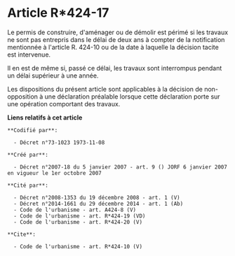 # Article R*424-17

Le permis de construire, d'aménager ou de démolir est périmé si les travaux ne sont pas entrepris dans le délai de deux ans à
compter de la notification mentionnée à l'article R. 424-10 ou de la date à laquelle la décision tacite est intervenue. 

Il en est de même si, passé ce délai, les travaux sont interrompus pendant un délai supérieur à une année. 

Les dispositions du présent article sont applicables à la décision de non-opposition à une déclaration préalable lorsque
cette déclaration porte sur une opération comportant des travaux.

**Liens relatifs à cet article**

	**Codifié par**:

	  - Décret n°73-1023 1973-11-08

	**Créé par**:

	  - Décret n°2007-18 du 5 janvier 2007 - art. 9 () JORF 6 janvier 2007 en vigueur le 1er octobre 2007

	**Cité par**:

	  - Décret n°2008-1353 du 19 décembre 2008 - art. 1 (V)
	  - Décret n°2014-1661 du 29 décembre 2014 - art. 1 (Ab)
	  - Code de l'urbanisme - art. A424-8 (V)
	  - Code de l'urbanisme - art. R*424-19 (VD)
	  - Code de l'urbanisme - art. R*424-20 (V)

	**Cite**:

	  - Code de l'urbanisme - art. R*424-10 (V)
